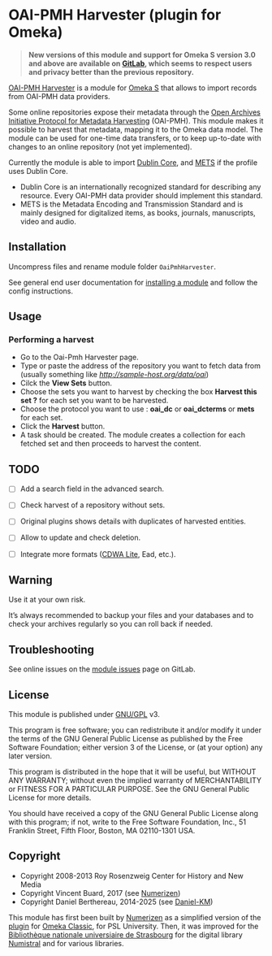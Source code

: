 OAI-PMH Harvester (plugin for Omeka)
====================================

> __New versions of this module and support for Omeka S version 3.0 and above
> are available on [GitLab], which seems to respect users and privacy better
> than the previous repository.__

[OAI-PMH Harvester] is a module for [Omeka S] that allows to import records from
OAI-PMH data providers.

Some online repositories expose their metadata through the [Open Archives Initiative Protocol for Metadata Harvesting]
(OAI-PMH). This module makes it possible to harvest that metadata, mapping it to
the Omeka data model. The module can be used for one-time data transfers, or to
keep up-to-date with changes to an online repository (not yet implemented).

Currently the module is able to import [Dublin Core], and [METS] if the profile
uses Dublin Core.

* Dublin Core is an internationally recognized standard for describing any
  resource. Every OAI-PMH data provider should implement this standard.
* METS is the Metadata Encoding and Transmission Standard and is mainly designed
  for digitalized items, as books, journals, manuscripts, video and audio.


Installation
------------

Uncompress files and rename module folder `OaiPmhHarvester`.

See general end user documentation for [installing a module] and follow the
config instructions.


Usage
-----

### Performing a harvest

* Go to the Oai-Pmh Harvester page.
* Type or paste the address of the repository you want to fetch data from
  (usually something like *http://sample-host.org/data/oai*)
* Cilck the **View Sets** button.
* Choose the sets you want to harvest by checking the box **Harvest this set ?**
  for each set you want to be harvested.
* Choose the protocol you want to use : **oai_dc** or **oai_dcterms** or
  **mets** for each set.
* Click the **Harvest** button.
* A task should be created. The module creates a collection for each fetched set
  and then proceeds to harvest the content.


TODO
----

- [ ] Add a search field in the advanced search.
- [ ] Check harvest of a repository without sets.
- [ ] Original plugins shows details with duplicates of harvested entities.
- [ ] Allow to update and check deletion.
- [ ] Integrate more formats ([CDWA Lite], Ead, etc.).


Warning
-------

Use it at your own risk.

It’s always recommended to backup your files and your databases and to check
your archives regularly so you can roll back if needed.


Troubleshooting
---------------

See online issues on the [module issues] page on GitLab.


License
-------

This module is published under [GNU/GPL] v3.

This program is free software; you can redistribute it and/or modify it under
the terms of the GNU General Public License as published by the Free Software
Foundation; either version 3 of the License, or (at your option) any later
version.

This program is distributed in the hope that it will be useful, but WITHOUT
ANY WARRANTY; without even the implied warranty of MERCHANTABILITY or FITNESS
FOR A PARTICULAR PURPOSE. See the GNU General Public License for more
details.

You should have received a copy of the GNU General Public License along with
this program; if not, write to the Free Software Foundation, Inc.,
51 Franklin Street, Fifth Floor, Boston, MA 02110-1301 USA.


Copyright
---------

* Copyright 2008-2013 Roy Rosenzweig Center for History and New Media
* Copyright Vincent Buard, 2017 (see [Numerizen])
* Copyright Daniel Berthereau, 2014-2025 (see [Daniel-KM])

This module has first been built by [Numerizen] as a simplified version of the
[plugin] for [Omeka Classic], for PSL University. Then, it was improved for the
[Bibliothèque nationale universiaire de Strasbourg] for the digital library
[Numistral] and for various libraries.


[OAI-PMH Harvester]: https://gitlab.com/Daniel-KM/Omeka-S-module-OaiPmhHarvester
[Omeka S]: https://omeka.org/s
[Open Archives Initiative Protocol for Metadata Harvesting]: http://www.openarchives.org/pmh
[Dublin Core]: http://dublincore.org/documents/dces
[CDWA Lite]: http://www.getty.edu/research/conducting_research/standards/cdwa/cdwalite.html
[METS]: http://www.loc.gov/standards/mets
[MARCXML]: http://www.loc.gov/standards/marcxml
[RFC 1807]: http://www.ietf.org/rfc/rfc1807.txt
[installing a module]: https://omeka.org/s/docs/user-manual/modules/#installing-modules
[module issues]: https://gitlab.com/Daniel-KM/Omeka-S-module-OaiPmhHarvester/-/issues
[GNU/GPL]: https://www.gnu.org/licenses/gpl-3.0.html
[Omeka Classic]: https://omeka.org/classic
[plugin]: https://github.com/omeka/plugin-OaipmhHarvester
[Bibliothèque nationale universiaire de Strasbourg]: https://www.bnu.fr
[Numistral]: https://omeka.numistral.fr
[Numerizen]: http://omeka.numerizen.com
[GitLab]: https://gitlab.com/Daniel-KM
[Daniel-KM]: https://gitlab.com/Daniel-KM "Daniel Berthereau"
